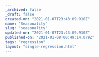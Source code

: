 ```yaml
---
_archived: false
_draft: false
created-on: "2021-01-07T23:43:09.910Z"
name: "Seasonality"
slug: "seasonality"
updated-on: "2021-01-07T23:43:09.910Z"
published-on: "2021-01-08T00:49:14.079Z"
tags: "regression"
layout: "single-regression.html"
---
```



